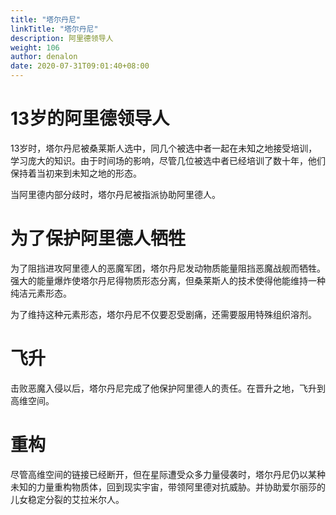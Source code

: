 ```yaml
---
title: "塔尔丹尼"
linkTitle: "塔尔丹尼"
description: 阿里德领导人
weight: 106
author: denalon
date: 2020-07-31T09:01:40+08:00
---
```


# 13岁的阿里德领导人

13岁时，塔尔丹尼被桑莱斯人选中，同几个被选中者一起在未知之地接受培训，学习庞大的知识。由于时间场的影响，尽管几位被选中者已经培训了数十年，他们保持着当初来到未知之地的形态。

当阿里德内部分歧时，塔尔丹尼被指派协助阿里德人。

# 为了保护阿里德人牺牲

为了阻挡进攻阿里德人的恶魔军团，塔尔丹尼发动物质能量阻挡恶魔战舰而牺牲。强大的能量爆炸使塔尔丹尼得物质形态分离，但桑莱斯人的技术使得他能维持一种纯洁元素形态。

为了维持这种元素形态，塔尔丹尼不仅要忍受剧痛，还需要服用特殊组织溶剂。

# 飞升

击败恶魔入侵以后，塔尔丹尼完成了他保护阿里德人的责任。在晋升之地，飞升到高维空间。

# 重构

尽管高维空间的链接已经断开，但在星际遭受众多力量侵袭时，塔尔丹尼仍以某种未知的力量重构物质体，回到现实宇宙，带领阿里德对抗威胁。并协助爱尔丽莎的儿女稳定分裂的艾拉米尔人。